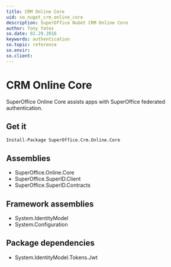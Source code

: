 ```yaml
---
title: CRM Online Core
uid: so_nuget_crm_online_core
description: SuperOffice NuGet CRM Online Core
author: Tony Yates
so.date: 02.29.2016
keywords: authentication
so.topic: reference
so.envir:
so.client:
---
```


# CRM Online Core

SuperOffice Online Core assists apps with SuperOffice federated authentication.

## Get it

`Install-Package SuperOffice.Crm.Online.Core`

## Assemblies

* SuperOffice.Online.Core
* SuperOffice.SuperID.Client
* SuperOffice.SuperID.Contracts

## Framework assemblies

* System.IdentityModel
* System.Configuration

## Package dependencies

* System.IdentityModel.Tokens.Jwt
